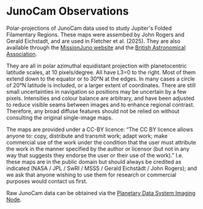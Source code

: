# JunoCam Observations 

Polar-projections of JunoCam data used to study Jupiter's Folded Filamentary Regions.  These maps were assembed by John Rogers and Gerald Eichstadt, and are used in Fletcher et al. (2025).  They are also available through the [MissionJuno website](https://www.missionjuno.swri.edu/junocam/think-tank) and the [British Astronomical Association](https://britastro.org/section_information_/jupiter-section-overview/results-from-juno-jupiters-polar-regions/maps-of-jupiters-north-polar-region). 

They are all in polar azimuthal equidistant projection with planetocentric latitude scales, at 10 pixels/degree.  All have L3=0 to the right.  Most of them extend down to the equator or to 30°N at the edges.  In many cases a circle of 20°N latitude is included, or a larger extent of coordinates.  There are still small uncertainties in navigation so positions may be uncertain by a few pixels. Intensities and colour balance are arbitrary, and have been adjusted to reduce visible seams between images and to enhance regional contrast.  Therefore, any broad diffuse features should not be relied on without consulting the original single-image maps.

The maps are provided under a CC-BY licence: “The CC BY licence allows anyone to: copy, distribute and transmit work; adapt work; make commercial use of the work under the condition that the user must attribute the work in the manner specified by the author or licensor (but not in any way that suggests they endorse the user or their use of the work).”  I.e. these maps are in the public domain but should always be credited as indicated (NASA / JPL / SwRI / MSSS / Gerald Eichstädt / John Rogers); and we ask that anyone wishing to use them for research or commercial purposes would contact us first.

Raw JunoCam data can be obtained via the [Planetary Data System Imaging Node](https://pds-imaging.jpl.nasa.gov/volumes/juno.html).

